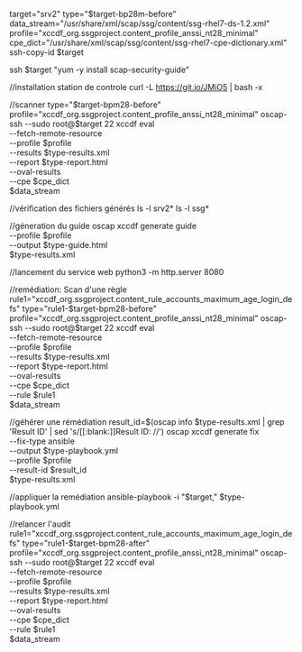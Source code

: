 target="srv2"
type="$target-bp28m-before"
data_stream="/usr/share/xml/scap/ssg/content/ssg-rhel7-ds-1.2.xml"
profile="xccdf_org.ssgproject.content_profile_anssi_nt28_minimal"
cpe_dict="/usr/share/xml/scap/ssg/content/ssg-rhel7-cpe-dictionary.xml"
ssh-copy-id $target

ssh $target "yum -y install scap-security-guide"

//installation  station de controle
curl -L https://git.io/JMiO5 | bash -x

//scanner
type="$target-bpm28-before"
profile="xccdf_org.ssgproject.content_profile_anssi_nt28_minimal"
oscap-ssh --sudo root@$target 22 xccdf eval \
--fetch-remote-resource \
--profile $profile \
--results $type-results.xml \
--report $type-report.html \
--oval-results \
--cpe $cpe_dict \
$data_stream

//vérification des fichiers générés
ls -l srv2*
ls -l ssg*

//géneration du guide 
oscap xccdf generate guide \
--profile $profile \
--output $type-guide.html \
$type-results.xml

//lancement du service web 
python3 -m http.server 8080

//remédiation: Scan d'une règle
rule1="xccdf_org.ssgproject.content_rule_accounts_maximum_age_login_defs"
type="rule1-$target-bpm28-before"
profile="xccdf_org.ssgproject.content_profile_anssi_nt28_minimal"
oscap-ssh --sudo root@$target 22 xccdf eval \
--fetch-remote-resource \
--profile $profile \
--results $type-results.xml \
--report $type-report.html \
--oval-results \
--cpe $cpe_dict \
--rule $rule1 \
$data_stream

//géhérer une rémédiation
result_id=$(oscap info $type-results.xml | grep 'Result ID' | sed 's/[[:blank:]]Result ID: //')
oscap xccdf generate fix \
--fix-type ansible \
--output $type-playbook.yml \
--profile $profile \
--result-id $result_id \
$type-results.xml

//appliquer la remédiation
ansible-playbook -i "$target," $type-playbook.yml

//relancer l'audit
rule1="xccdf_org.ssgproject.content_rule_accounts_maximum_age_login_defs"
type="rule1-$target-bpm28-after"
profile="xccdf_org.ssgproject.content_profile_anssi_nt28_minimal"
oscap-ssh --sudo root@$target 22 xccdf eval \
--fetch-remote-resource \
--profile $profile \
--results $type-results.xml \
--report $type-report.html \
--oval-results \
--cpe $cpe_dict \
--rule $rule1 \
$data_stream
